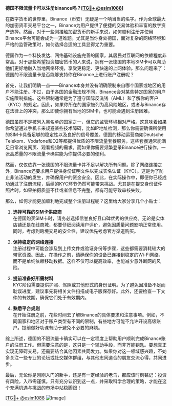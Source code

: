 **德国不限流量卡可以注册binance吗？[[TG💪+ @esim1088](https://t.me/s/esim1088)]**

在数字货币的世界里，Binance（币安）无疑是一个响当当的名字。作为全球最大的加密货币交易平台之一，Binance为用户提供了便捷的交易体验和丰富的数字资产选择。然而，对于一些刚接触加密货币的新手来说，如何顺利注册并使用Binance平台可能会成为一道难题。尤其是当你身处德国，面对复杂的网络环境和严格的监管政策时，如何选择合适的工具显得尤为重要。

德国作为一个科技发达、网络基础设施完善的国家，其居民对互联网的依赖程度非常高。对于那些希望投资加密货币的人来说，拥有一张德国的本地SIM卡可以帮助他们更好地融入当地网络环境，享受更稳定、更快速的上网体验。那么问题来了：德国的不限流量卡是否能够支持你在Binance上进行账户注册呢？

首先，让我们明确一点——Binance本身并没有明确限制来自哪个国家或地区的用户不能注册。不过，由于各国的金融法规不同，Binance会对某些特定国家的用户实施限制措施。这些限制通常是为了遵守国际反洗钱（AML）和了解你的客户（KYC）的规定。因此，如果你所在的国家被列为高风险地区，或者与Binance存在法律上的冲突，那么即使你拥有当地的SIM卡，也可能会遇到注册困难。

德国虽然不是被列入黑名单的国家之一，但它的监管环境相对严格。这意味着如果你希望通过手机卡来规避某些技术障碍，比如IP地址检测，那么你需要确保所使用的SIM卡具备足够的稳定性以及良好的信号覆盖。德国的移动运营商如Deutsche Telekom、Vodafone和O2等都提供优质的不限流量套餐服务，这些套餐通常能满足日常浏览网页、观看视频的需求。而如果你需要频繁登录Binance进行操作，一张高质量的不限流量卡确实能为你提供必要的便利。

然而，仅仅依靠一张德国的不限流量卡并不足以解决所有问题。除了网络连接之外，Binance还要求用户提供身份证明文件以完成实名认证（KYC）。这是为了防止非法活动的发生，并确保用户的资金安全。因此，在实际操作中，即便你已经成功通过了注册流程，后续的KYC环节仍然可能带来挑战。尤其是在提交身份证件照片时，如果拍摄质量不佳或者信息不完整，都有可能导致审核失败。

那么，如何才能更加顺利地完成整个注册过程呢？这里给大家分享几个小贴士：

1. **选择可靠的SIM卡供应商**  
   在德国购买SIM卡时，请务必选择信誉良好且口碑优秀的供应商。无论是实体店铺还是在线商城，都要仔细阅读用户评价，避免因质量问题影响正常使用。同时，考虑到跨境交易的安全性，建议优先考虑官方渠道购买。

2. **保持稳定的网络连接**  
   注册过程中可能会涉及到上传文件或验证身份等步骤，这些都需要消耗较大的带宽资源。因此，在操作之前，请确保你的设备已连接到稳定的Wi-Fi网络，而不是单纯依赖移动数据。这样不仅可以提高效率，也能减少意外断网的风险。

3. **提前准备好所需材料**  
   KYC阶段需要提供护照、驾照或其他形式的身份证明。为了避免因准备不足而耽误进度，建议事先将相关文件扫描成电子版保存好。此外，还要检查一下文件的有效期，确保它们处于有效期内。

4. **熟悉平台规则**  
   在开始注册之前，花些时间去了解Binance的具体要求和注意事项。例如，不同国家和地区对于账户类型有不同的限制，有些地方可能不允许开设高级账户。提前做好功课有助于避免不必要的麻烦。

综上所述，德国的不限流量卡确实可以在一定程度上帮助用户顺利完成Binance账户的注册工作。但需要注意的是，这只是一个辅助手段，而非万能钥匙。要想真正实现无障碍交易，还需要结合其他因素共同发力。如果你对这一领域感兴趣，不妨多关注一些专业的论坛或社交媒体群组，与其他志同道合的朋友交流心得，共同进步。

最后，无论你是刚刚入门的新手，还是有一定经验的老鸟，都应该时刻铭记：投资有风险，入市需谨慎。只有充分认识到这一点，并采取科学合理的策略，才能在这个充满机遇与挑战的市场中站稳脚跟！

[[TG💪+ @esim1088](https://t.me/s/esim1088) ![Image](https://i.postimg.cc/4NQfJmqS/Snipaste-2025-05-13-00-14-12.png)]
